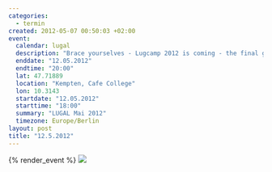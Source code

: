 ```yaml
--- 
categories: 
  - termin
created: 2012-05-07 00:50:03 +02:00
event: 
  calendar: lugal
  description: "Brace yourselves - Lugcamp 2012 is coming - the final gathering before we are heading north."
  enddate: "12.05.2012"
  endtime: "20:00"
  lat: 47.71889
  location: "Kempten, Cafe College"
  lon: 10.3143
  startdate: "12.05.2012"
  starttime: "18:00"
  summary: "LUGAL Mai 2012"
  timezone: Europe/Berlin
layout: post
title: "12.5.2012"
---
```


{% render_event %}
<img src="http://cdn.memegenerator.net/instances/400x/20072156.jpg"/>


